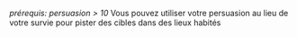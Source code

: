 *prérequis: persuasion > 10*
Vous pouvez utiliser votre persuasion au lieu de votre survie pour pister des cibles dans des lieux habités